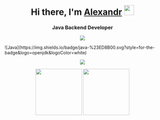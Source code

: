 <h1 align="center">
  Hi there, I'm <a href="https://t.me/ADerzhko" target="_blank">Alexandr</a> 
<img src="https://github.com/blackcater/blackcater/raw/main/images/Hi.gif" width="32"/></h1>
<h3 align="center">
    Java Backend Developer  
</h3>
<p align="center">
  <img src="https://img.shields.io/badge/java-%23ED8B00.svg?style=for-the-badge&logo=openjdk&logoColor=white">
</p>
![Java](https://img.shields.io/badge/java-%23ED8B00.svg?style=for-the-badge&logo=openjdk&logoColor=white)
<p align="center">
  <a href="https://t.me/ADerzhko">
    <img src="https://img.shields.io/badge/Telegram-2CA5E0?style=for-the-badge&logo=telegram&logoColor=white">
  </a>
</p>

<p align='center'>
   <a href="https://github-readme-stats.vercel.app/api?username=Derzhko&show_icons=true&count_private=true">
       <img height=150 src="https://github-readme-stats.vercel.app/api?username=Derzhko&show_icons=true&count_private=true"/></a>
   <a href="https://github.com/Derzhko/github-readme-stats">
       <img height=150 src="https://github-readme-stats.vercel.app/api/top-langs/?username=Derzhko&layout=compact"/></a>
</p>


<!--
**Derzhko/Derzhko** is a ✨ _special_ ✨ repository because its `README.md` (this file) appears on your GitHub profile.

Here are some ideas to get you started:

- 🔭 I’m currently working on ...
- 🌱 I’m currently learning ...
- 👯 I’m looking to collaborate on ...
- 🤔 I’m looking for help with ...
- 💬 Ask me about ...
- 📫 How to reach me: ...
- 😄 Pronouns: ...
- ⚡ Fun fact: ...
-->
